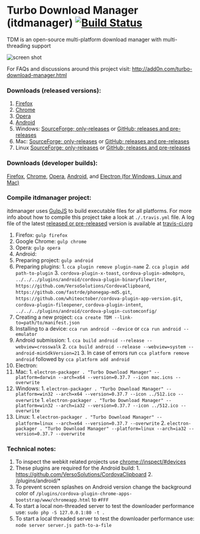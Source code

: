 Turbo Download Manager (itdmanager) [![Build Status](https://travis-ci.org/inbasic/turbo-download-manager.svg?branch=master)](https://travis-ci.org/inbasic/turbo-download-manager)
===

TDM is an open-source multi-platform download manager with multi-threading support

![screen shot](https://cloud.githubusercontent.com/assets/351062/15116089/28ab9f5e-1617-11e6-8ceb-82c0e604593c.png)

For FAQs and discussions around this project visit:
http://add0n.com/turbo-download-manager.html

### Downloads (released versions):
1. [Firefox](https://addons.mozilla.org/firefox/addon/turbo-download-manager/)
2. [Chrome](https://chrome.google.com/webstore/detail/turbo-download-manager/kemfccojgjoilhfmcblgimbggikekjip)
3. [Opera](https://addons.opera.com/extensions/details/turbo-download-manager/)
5. [Android](https://play.google.com/store/apps/details?id=com.add0n.downloader)
6. Windows: [SourceForge; only-releases](https://sourceforge.net/projects/turbo-download-manager/) or [GitHub; releases and pre-releases](https://github.com/inbasic/turbo-download-manager/releases)
7. Mac: [SourceForge; only-releases](https://sourceforge.net/projects/turbo-download-manager/) or [GitHub; releases and pre-releases](https://github.com/inbasic/turbo-download-manager/releases)
8. Linux [SourceForge; only-releases](https://sourceforge.net/projects/turbo-download-manager/) or [GitHub; releases and pre-releases](https://github.com/inbasic/turbo-download-manager/releases)

### Downloads (developer builds):
[Firefox](https://github.com/inbasic/turbo-download-manager/releases), [Chrome](https://github.com/inbasic/turbo-download-manager/releases), [Opera](https://github.com/inbasic/turbo-download-manager/releases), [Android](https://github.com/inbasic/turbo-download-manager/releases), and [Electron (for Windows, Linux and Mac)](https://github.com/inbasic/turbo-download-manager/releases)

### Compile itdmanager project:
itdmanager uses [GulpJS](http://gulpjs.com/) to build executable files for all platforms. For more info about how to compile this project take a look at `./.travis.yml` file. A log file of the latest [released or pre-released](https://github.com/inbasic/turbo-download-manager/releases) version is available at [travis-ci.org](https://travis-ci.org/inbasic/turbo-download-manager)

1. Firefox: `gulp firefox`
2. Google Chrome: `gulp chrome`
3. Opera: `gulp opera`
4. Android:
  1. Preparing project: `gulp android`
  2. Preparing plugins:
    1. `cca plugin remove plugin-name`
    2. `cca plugin add path-to-plugin`
    3.  `cordova-plugin-x-toast`, `cordova-plugin-admobpro`, `../../../plugins/android/cordova-plugin-binaryfilewriter`, `https://github.com/VersoSolutions/CordovaClipboard`, `https://github.com/fastrde/phonegap-md5.git`, `https://github.com/whiteoctober/cordova-plugin-app-version.git`, `cordova-plugin-fileopener`, `cordova-plugin-intent`, `../../../plugins/android/cordova-plugin-customconfig/`
  3. Creating a new project: `cca create TDM --link-to=path/to/manifest.json`
  4. Installing to a device: `cca run android --device` or `cca run android --emulator`
  5. Android submission:
    1. `cca build android --release --webview=crosswalk`
    2. `cca build android --release --webview=system --android-minSdkVersion=21`
    3. In case of errors run `cca platform remove android` followed by `cca platform add android`
5. Electron:
  1. Mac:
    1. `electron-packager . "Turbo Download Manager" --platform=darwin --arch=x64 --version=0.37.7 --icon mac.icns --overwrite`
  2. Windows:
    1. `electron-packager . "Turbo Download Manager" --platform=win32 --arch=x64 --version=0.37.7 --icon ../512.ico --overwrite`
    1. `electron-packager . "Turbo Download Manager" --platform=win32 --arch=ia32 --version=0.37.7 --icon ../512.ico --overwrite`
  2. Linux:
    1. `electron-packager . "Turbo Download Manager" --platform=linux --arch=x64 --version=0.37.7 --overwrite`
    2. `electron-packager . "Turbo Download Manager" --platform=linux --arch=ia32 --version=0.37.7 --overwrite`

### Technical notes:

  1. To inspect the webkit related projects use [chrome://inspect/#devices](chrome://inspect/#devices)
  2. These plugins are required for the Android build:
    1. https://github.com/VersoSolutions/CordovaClipboard
    2. /plugins/android/*
  3. To prevent screen splashes on Android version change the background color of `/plugins/cordova-plugin-chrome-apps-bootstrap/www/chromeapp.html` to `#FFF`
  4. To start a local non-threaded server to test the downloader performance use: `sudo php -S 127.0.0.1:80 -t .`
  5. To start a local threaded server to test the downloader performance use: `node server server.js path-to-a-file`

